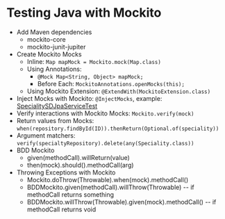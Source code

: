 # Testing Java with Mockito

* Add Maven dependencies
    * mockito-core
    * mockito-junit-jupiter
* Create Mockito Mocks
    * Inline: `Map mapMock = Mockito.mock(Map.class)`
    * Using Annotations:
        * `@Mock Map<String, Object> mapMock;`
        * Before Each: `MockitoAnnotations.openMocks(this);`
    * Using Mockito Extension: `@ExtendWith(MockitoExtension.class)`
* Inject Mocks with Mockito: `@InjectMocks`, example: [SpecialitySDJpaServiceTest](src/test/java/learn/sfg/sfgtestmockito/services/springdatajpa/SpecialitySDJpaServiceTest.java)
* Verify interactions with Mockito Mocks: `Mockito.verify(mock)`
* Return values from Mocks: `when(repository.findById(ID)).thenReturn(Optional.of(speciality))`
* Argument matchers: `verify(specialtyRepository).delete(any(Speciality.class))`
* BDD Mockito
    * given(methodCall).willReturn(value)
    * then(mock).should().methodCall(arg)
* Throwing Exceptions with Mockito
    * Mockito.doThrow(Throwable).when(mock).methodCall()
    * BDDMockito.given(methodCall).willThrow(Throwable)         -- if methodCall returns something
    * BDDMockito.willThrow(Throwable).given(mock).methodCall()  -- if methodCall returns void
